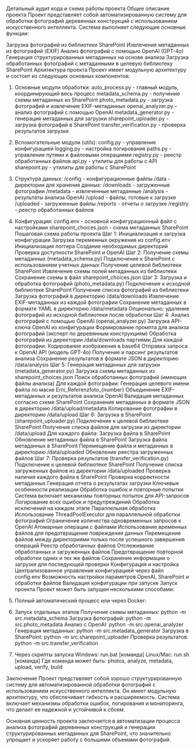 Детальный аудит кода и схема работы проекта
Общее описание проекта
Проект представляет собой автоматизированную систему для обработки фотографий деревянных конструкций с использованием искусственного интеллекта. Система выполняет следующие основные функции:

Загрузка фотографий из библиотеки SharePoint
Извлечение метаданных из фотографий (EXIF)
Анализ фотографий с помощью OpenAI (GPT-4o)
Генерация структурированных метаданных на основе анализа
Загрузка обработанных фотографий с метаданными в целевую библиотеку SharePoint
Архитектура проекта
Проект имеет модульную архитектуру и состоит из следующих основных компонентов:

1. Основные модули обработки:
auto_process.py - главный модуль, координирующий весь процесс
metadata_schema.py - получение схемы метаданных из SharePoint
photo_metadata.py - загрузка фотографий и извлечение EXIF-метаданных
openai_analyzer.py - анализ фотографий с помощью OpenAI
metadata_generator.py - генерация метаданных для загрузки
sharepoint_uploader.py - загрузка фотографий в SharePoint
transfer_verification.py - проверка результатов загрузки
2. Вспомогательные модули (utils):
config.py - управление конфигурацией
logging.py - настройка логирования
paths.py - управление путями и файловыми операциями
registry.py - реестр обработанных файлов
api.py - утилиты для работы с API
sharepoint.py - утилиты для работы с SharePoint
3. Структура данных:
/config - конфигурационные файлы
/data - директории для хранения данных:
/downloads - загруженные фотографии
/metadata - извлеченные метаданные
/analysis - результаты анализа OpenAI
/upload - файлы, готовые к загрузке
/uploaded - загруженные файлы
/reports - отчеты о загрузке
/registry - реестр обработанных файлов
4. Конфигурация:
config.env - основной конфигурационный файл с настройками
sharepoint_choices.json - схема метаданных SharePoint
Пошаговая схема работы проекта
Шаг 1: Инициализация и загрузка конфигурации
Загрузка переменных окружения из config.env
Инициализация логгера
Создание необходимых директорий
Проверка доступности SharePoint и OpenAI
Шаг 2: Получение схемы метаданных (metadata_schema.py)
Подключение к SharePoint с использованием учетных данных
Получение целевой библиотеки SharePoint
Извлечение схемы полей метаданных из библиотеки
Сохранение схемы в файл sharepoint_choices.json
Шаг 3: Загрузка и обработка фотографий (photo_metadata.py)
Подключение к исходной библиотеке SharePoint
Получение списка фотографий из библиотеки
Загрузка фотографий в директорию /data/downloads
Извлечение EXIF-метаданных из каждой фотографии
Сохранение метаданных в формате YAML в директорию /data/metadata
Опционально: удаление фотографий из исходной библиотеки после обработки
Шаг 4: Анализ фотографий с помощью OpenAI (openai_analyzer.py)
Загрузка API-ключа OpenAI из конфигурации
Формирование промпта для анализа фотографий (эксперт по деревянным конструкциям)
Обработка фотографий из директории /data/downloads партиями
Для каждой фотографии:
Кодирование изображения в base64
Отправка запроса к OpenAI API (модель GPT-4o)
Получение и парсинг результатов анализа
Сохранение результатов в формате JSON в директорию /data/analysis
Шаг 5: Генерация метаданных для загрузки (metadata_generator.py)
Загрузка схемы метаданных из sharepoint_choices.json
Поиск обработанных фотографий (имеющих файлы анализа)
Для каждой фотографии:
Генерация целевого имени файла по маске Erni_Referenzfoto_{number}
Объединение EXIF-метаданных и результатов анализа OpenAI
Валидация метаданных согласно схеме SharePoint
Сохранение метаданных в формате JSON в директорию /data/upload/metadata
Копирование фотографии в директорию /data/upload
Шаг 6: Загрузка в SharePoint (sharepoint_uploader.py)
Подключение к целевой библиотеке SharePoint
Получение списка файлов для загрузки из директории /data/upload
Для каждого файла:
Загрузка файла в SharePoint
Обновление метаданных файла в SharePoint
Загрузка файла метаданных в SharePoint
Перемещение файла и метаданных в директорию /data/uploaded
Обновление реестра загруженных файлов
Шаг 7: Проверка результатов (transfer_verification.py)
Подключение к целевой библиотеке SharePoint
Получение списка загруженных файлов из директории /data/uploaded
Проверка наличия каждого файла в SharePoint
Проверка корректности метаданных
Генерация отчета о результатах загрузки
Ключевые особенности реализации
Обработка ошибок и повторные попытки
Система включает механизмы повторных попыток для API-запросов
Логирование всех ошибок и предупреждений
Обработка исключений на каждом этапе
Параллельная обработка
Использование ThreadPoolExecutor для параллельной обработки фотографий
Ограничение количества одновременных запросов к OpenAI
Атомарные операции с файлами
Использование временных файлов для предотвращения повреждения данных
Перемещение файлов между директориями только после успешного завершения операций
Реестр обработанных файлов
Отслеживание обработанных и загруженных файлов
Предотвращение повторной обработки одних и тех же файлов
Сохранение информации о загрузке для последующей проверки
Конфигурация и настройка
Централизованное управление конфигурацией через файл config.env
Возможность настройки параметров OpenAI, SharePoint и обработки файлов
Валидация конфигурации при запуске
Запуск проекта
Проект может быть запущен несколькими способами:

1. Полный автоматический процесс
или через Docker:

2. Запуск отдельных этапов
Получение схемы метаданных: python -m src.metadata_schema
Загрузка фотографий: python -m src.photo_metadata
Анализ с OpenAI: python -m src.openai_analyzer
Генерация метаданных: python -m src.metadata_generator
Загрузка в SharePoint: python -m src.sharepoint_uploader
Проверка результатов: python -m src.transfer_verification
3. Через скрипты запуска
Windows: run.bat [команда]
Linux/Mac: run.sh [команда]
Где команда может быть: photos, analyze, metadata, upload, verify, build

Заключение
Проект представляет собой хорошо структурированную систему для автоматизированной обработки фотографий с использованием искусственного интеллекта. Он имеет модульную архитектуру, что обеспечивает гибкость и расширяемость. Система включает механизмы обработки ошибок, логирования и мониторинга, что делает ее надежной и устойчивой к сбоям.

Основная ценность проекта заключается в автоматизации процесса анализа фотографий деревянных конструкций и генерации структурированных метаданных для SharePoint, что значительно упрощает и ускоряет работу с большими объемами фотографий.